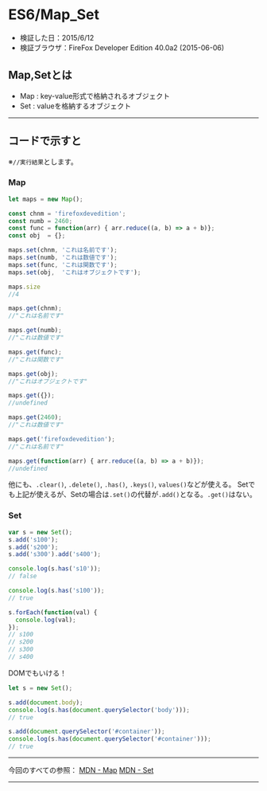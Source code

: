 # ES6/Map_Set
- 検証した日：2015/6/12
- 検証ブラウザ：FireFox Developer Edition 40.0a2 (2015-06-06)

## **Map,Setとは**
- Map : key-value形式で格納されるオブジェクト
- Set : valueを格納するオブジェクト

***

## **コードで示すと**

※`//実行結果`とします。

### **Map**

```js
let maps = new Map();

const chnm = 'firefoxdevedition';
const numb = 2460;
const func = function(arr) { arr.reduce((a, b) => a + b)};
const obj  = {};

maps.set(chnm, 'これは名前です');
maps.set(numb, 'これは数値です');
maps.set(func, 'これは関数です');
maps.set(obj,  'これはオブジェクトです');
```

```js
maps.size
//4

maps.get(chnm);
//"これは名前です"

maps.get(numb);
//"これは数値です"

maps.get(func);
//"これは関数です"

maps.get(obj);
//"これはオブジェクトです"

maps.get({});
//undefined

maps.get(2460);
//"これは数値です"

maps.get('firefoxdevedition');
//"これは名前です"

maps.get(function(arr) { arr.reduce((a, b) => a + b)});
//undefined
```

他にも、`.clear()`, `.delete()`, `.has()`, `.keys()`, `values()`などが使える。
Setでも上記が使えるが、Setの場合は`.set()`の代替が`.add()`となる。`.get()`はない。


### **Set**

```js
var s = new Set();
s.add('s100');
s.add('s200');
s.add('s300').add('s400');

console.log(s.has('s10'));
// false

console.log(s.has('s100'));
// true

s.forEach(function(val) {
  console.log(val);
});
// s100
// s200
// s300
// s400
```


DOMでもいける！

```js
let s = new Set();

s.add(document.body);
console.log(s.has(document.querySelector('body')));
// true

s.add(document.querySelector('#container'));
console.log(s.has(document.querySelector('#container')));
// true

```


***

今回のすべての参照：
[MDN - Map](https://developer.mozilla.org/ja/docs/Web/JavaScript/Reference/Global_Objects/Map)
[MDN - Set](https://developer.mozilla.org/ja/docs/Web/JavaScript/Reference/Global_Objects/Set)

***
